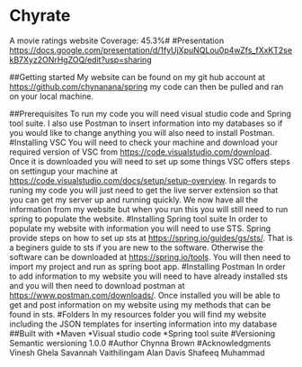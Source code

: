 # Chyrate
A movie ratings website 
Coverage: 45.3%#
#Presentation
https://docs.google.com/presentation/d/1fyUjXpuNQLou0p4wZfs_fXxKT2sekB7Xyz2ONrHgZOQ/edit?usp=sharing

##Getting started
My website can be found on my git hub account at https://github.com/chynanana/spring my code can then be pulled and ran on your local machine.

##Prerequisites
To run my code you will need visual studio code and Spring tool suite. I also use Postman to insert information into my databases so if you would like to change anything you will also need to install Postman. 
#Installing VSC 
 You will need to check your machine and download your required version of VSC from https://code.visualstudio.com/download. 
 Once it is downloaded you will need to set up some things VSC offers steps on settingup your machine at https://code.visualstudio.com/docs/setup/setup-overview.
 In regards to runing my code you will just need to get the live server extension so that you can get my server up and running quickly. 
 We now have all the information from my website but when you run this you will still need to run spring to populate the website.
 #Installing Spring tool suite 
 In order to populate my website with information you will need to use STS. Spring provide steps on how to set up sts at https://spring.io/guides/gs/sts/. That is a beginers guide to sts if you are new to the software.
 Otherwise the software can be downloaded at https://spring.io/tools. You will then need to import my project and run as spring boot app. 
 #Installing Postman
 In order to add information to my website you will need to have already installed sts and you will then need to download postman at https://www.postman.com/downloads/. 
 Once installed you will be able to get and post information on my website using my methods that can be found in sts. 
 #Folders
 In my resources folder you will find my website including the JSON templates for inserting information into my database
 ##Built with
 *Maven
 *Visual studio code
 *Spring tool suite
 #Versioning
 Semantic wersioning 1.0.0
 #Author
 Chynna Brown 
 #Acknowledgments
Vinesh Ghela
Savannah Vaithilingam
Alan Davis
Shafeeq Muhammad





